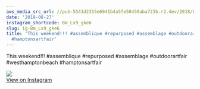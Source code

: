 ```yaml
---
aws_media_src_url: //pub-5541d2355e6941b4a5fe50450aba723b.r2.dev/2018/08/2018-08-27_15-24-19_UTC.jpg
date: '2018-08-27'
instagram_shortcode: Bm_Lx9_gke6
slug: ig-Bm_Lx9_gke6
title: 'This weekend!!! #assemblique #repurposed #assemblage #outdoorartfair #westhamptonbeach
  #hamptonsartfair'
---
```


This weekend!!! #assemblique #repurposed #assemblage #outdoorartfair #westhamptonbeach #hamptonsartfair 

![](//pub-5541d2355e6941b4a5fe50450aba723b.r2.dev/2018/08/2018-08-27_15-24-19_UTC.jpg)   
[View on Instagram](https://www.instagram.com/p/Bm_Lx9_gke6/)